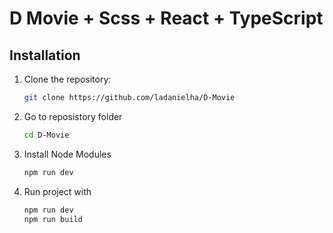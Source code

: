 # D Movie + Scss + React + TypeScript 

## Installation

1. Clone the repository:
   ```bash
   git clone https://github.com/ladanielha/D-Movie
2. Go to reposistory folder  
    ```bash
    cd D-Movie
3. Install Node Modules
    ```bash
    npm run dev
4. Run project with 
    ```bash
    npm run dev 
    npm run build
